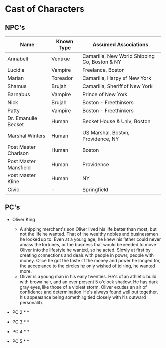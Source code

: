 # Cast of Characters

## NPC's
| Name | Known Type | Assumed Associations|
|-----|------------|----------------|
| Annabell | Ventrue | Camarilla, New World Shipping Co, Boston & NY |
| Lucidia | Vampire | Freelance, Boston |
| Marian | Toreador | Camarilla, Harpy of New York |
| Shamus | Brujah | Camarilla, Sheriff of New York |
| Barnabus | Vampire | Prince of New York |
| Nick | Brujah | Boston - Freethinkers |
| Patty | Vampire | Boston - Freethinkers |
| Dr. Emanulle Becket | Human | Becket House & Univ, Boston |
| Marshal Winters | Human | US Marshal, Boston, Providence, NY |
| Post Master Charlson | Human | Boston |
| Post Master Mansfield | Human | Providence |
| Post Master Kline | Human | NY |
| Civic | - | Springfield |

## PC's
* Oliver King
  * A shipping merchant's son Oliver lived his life better than most, but not the life he wanted. That of the wealthy nobles and businessmen he looked up to. Even at a young age, he knew his father could never amass the fortunes, or the business that would be needed to move Oliver into the lifestyle  he wanted, so he acted. Slowly at first by creating connections and deals with people in power, people with money. Once he got the taste of the money and power he longed for, the acceptance to the circles he only wished of joining, he wanted more. 
  * Oliver is a young man in his early twenties. He's of an athletic build with brown hair, and an ever present 5 o'clock shadow. He has dark gray eyes, like those of a violent storm. Oliver exudes an air of confidence and determination. He's always found well put together, his appearance being something tied closely with his outward personality.
  
* PC 2
  *
  *
  
* PC 3 
  *
  *
  
* PC 4
  *
  *
  
* PC 5
  *
  *
